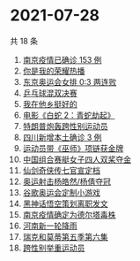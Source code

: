 # 2021-07-28

共 18 条

<!-- BEGIN -->
<!-- 最后更新时间 Wed Jul 28 2021 15:11:22 GMT+0800 (China Standard Time) -->

1. [南京疫情已确诊 153 例](https://www.zhihu.com/search?q=南京)
1. [你是我的荣耀热播](https://www.zhihu.com/search?q=你是我的荣耀)
1. [东京奥运会女排 0:3 两连败](https://www.zhihu.com/search?q=女排)
1. [乒乓球混双决赛](https://www.zhihu.com/search?q=乒乓球)
1. [我在他乡挺好的](https://www.zhihu.com/search?q=我在他乡挺好)
1. [电影《白蛇 2：青蛇劫起》](https://www.zhihu.com/search?q=青蛇)
1. [特朗普炮轰跨性别运动员](https://www.zhihu.com/search?q=跨性别运动员)
1. [四川新增本土确诊 3 例](https://www.zhihu.com/search?q=四川)
1. [运动员带《巫师》项链获金牌](https://www.zhihu.com/search?q=巫师3)
1. [中国组合赛艇女子四人双桨夺金](https://www.zhihu.com/search?q=赛艇)
1. [仙剑奇侠传七官宣定档](https://www.zhihu.com/search?q=仙剑奇侠传七)
1. [奥运射击杨皓然/杨倩夺冠](https://www.zhihu.com/search?q=混合团体10米气步枪)
1. [谷歌奥运会定制小游戏](https://www.zhihu.com/search?q=涂鸦冠军岛运动会)
1. [黑神话悟空策划离职发文](https://www.zhihu.com/search?q=黑神话：悟空)
1. [南京疫情确定为德尔塔毒株](https://www.zhihu.com/search?q=江苏疫情)
1. [河南新一轮降雨](https://www.zhihu.com/search?q=河南暴雨)
1. [瑞克和莫蒂第五季第六集](https://www.zhihu.com/search?q=瑞克和莫蒂)
1. [跨性别举重运动员](https://www.zhihu.com/search?q=跨性别运动员)

<!-- END -->

